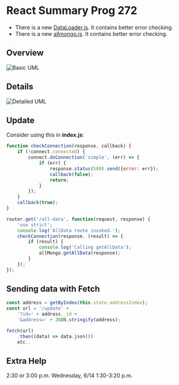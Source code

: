 # React Summary Prog 272

- There is a new [DataLoader.js][ndl]. It contains better error checking.
- There is a new [allmongo.js][amdb]. It contains better error checking.


## Overview

![Basic UML](https://s3.amazonaws.com/bucket01.elvenware.com/images/CongressUml.png)

## Details

![Detailed UML](https://s3.amazonaws.com/bucket01.elvenware.com/images/CongressDetailsUml.png)

## Update

Consider using this in **index.js**:

```javascript
function checkConnection(response, callback) {
    if (!connect.connected) {
        connect.doConnection('simple', (err) => {
            if (err) {
                response.status(500).send({error: err});
                callback(false);
                return;
            }
        });
    }
    callback(true);
}

router.get('/all-data', function(request, response) {
    'use strict';
    console.log('AllData route invoked.');
    checkConnection(response, (result) => {
        if (result) {
            console.log('Calling getAllData');
            allMongo.getAllData(response);
        }
    });
});
```

## Sending data with Fetch

```javascript
const address = getByIndex(this.state.addressIndex);
const url = '/update' +
    '?id=' + address._id +
    '&address=' + JSON.stringify(address);

fetch(url)
    .then((data) => data.json())
    etc..
```

## Extra Help

2:30 or 3:00 p.m.	Wednesday, 6/14	1:30-3:20 p.m.

[ndl]: https://gist.github.com/charliecalvert/d9fc57f29e16de8970b88a3c89b9b410
[amdb]:https://gist.github.com/charliecalvert/a4ba71b3e195ad2810c0bfb3677f0e0f
